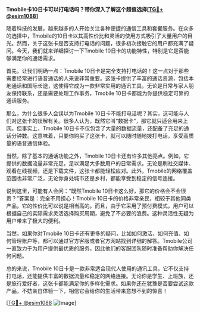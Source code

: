 **Tmobile卡10日卡可以打电话吗？带你深入了解这个超值选择[[TG💪+ @esim1088](https://t.me/s/esim1088)]**

随着科技的发展，越来越多的人开始关注各种便捷的通信工具和套餐服务。在众多的选择中，Tmobile的10日卡以其高性价比和灵活的使用方式吸引了大量用户的目光。然而，关于这张卡是否支持打电话的问题，很多初次接触它的用户都充满了疑问。今天，我们就来详细探讨一下Tmobile 10日卡的功能特性，特别是它是否能够满足你的通话需求。

首先，让我们明确一点：Tmobile 10日卡是完全支持打电话的！这一点对于那些需要经常进行语音通话的人来说非常重要。这张卡提供了丰富的通话资源，包括本地通话和国际长途，这使得它成为一款非常实用的通讯工具。无论是日常与家人朋友保持联系，还是需要处理工作事务，Tmobile 10日卡都能为你提供稳定可靠的通话服务。

那么，为什么很多人会误以为Tmobile 10日卡不能打电话呢？其实，这可能与人们对这张卡的误解有关。很多人认为，既然它叫“数据卡”，那它就只适合用来上网。但事实上，Tmobile 10日卡不仅包含了大量的数据流量，还配备了充足的通话分钟数。这意味着，只要你购买了这张卡，就可以随时随地拨打电话，享受高质量的语音通信体验。

当然，除了基本的通话功能之外，Tmobile 10日卡还有许多其他亮点。例如，它提供的数据流量非常充足，足以满足大多数用户的日常需求。无论是刷社交媒体、观看在线视频，还是下载文件，这张卡都能轻松应对。此外，Tmobile的网络覆盖范围也非常广泛，无论你身处城市还是乡村，都能享受到稳定的信号连接。

说到这里，可能有人会问：“既然Tmobile 10日卡这么好，那它的价格会不会很贵？”答案是：完全不用担心！Tmobile 10日卡的价格非常亲民，相较于其他同类产品，它的性价比可以说是相当高的。而且，由于它采用了预付费模式，用户可以根据自己的实际需求灵活选择购买周期，避免了不必要的浪费。这种灵活性无疑为用户带来了极大的便利。

当然，如果你对Tmobile 10日卡还有更多的疑问，比如如何激活、如何充值、如何管理账户等，都可以通过官方客服或者官方网站找到详细的解答。Tmobile公司一直致力于为用户提供最优质的服务，因此他们的客服团队随时准备帮助你解决任何问题。

总的来说，Tmobile 10日卡是一款非常适合现代人使用的通讯工具。它不仅支持打电话，还能提供丰富的数据流量和稳定的网络连接。无论你是学生、上班族，还是旅行爱好者，这张卡都能满足你的多样化需求。如果你还在犹豫是否要尝试这款产品，不妨亲自体验一下，相信它会给你的生活带来意想不到的惊喜！

[[TG💪+ @esim1088](https://t.me/s/esim1088) ![Image](https://i.postimg.cc/4NQfJmqS/Snipaste-2025-05-13-00-14-12.png)]
